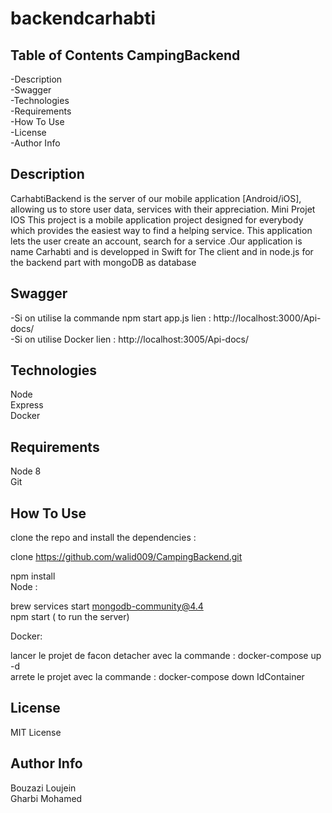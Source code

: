 # backendcarhabti
## Table of Contents CampingBackend
-Description</br>
-Swagger</br>
-Technologies</br>
-Requirements</br>
-How To Use</br>
-License</br>
-Author Info</br>

## Description

CarhabtiBackend is the server of our mobile application [Android/iOS], allowing us to store user data, services with their appreciation.
Mini Projet IOS This project is a mobile application project designed for everybody which provides the easiest way to find a helping service. This application lets the user create an account, search for a service .Our application is name Carhabti and is developped in Swift for The client and in node.js for the backend part with mongoDB as database
## Swagger
-Si on utilise la commande npm start app.js lien : http://localhost:3000/Api-docs/</br>
-Si on utilise Docker lien : http://localhost:3005/Api-docs/
## Technologies
Node</br>
Express</br>
Docker</br>

## Requirements
Node 8</br>
Git</br>

## How To Use
clone the repo and install the dependencies :</br>

clone https://github.com/walid009/CampingBackend.git</br>

npm install</br>
Node :</br>

brew services start mongodb-community@4.4</br>
npm start ( to run the server)</br>

Docker:</br>

lancer le projet de facon detacher avec la commande : docker-compose up -d</br>
arrete le projet avec la commande : docker-compose down IdContainer
## License
MIT License

## Author Info
Bouzazi Loujein</br>
Gharbi Mohamed

